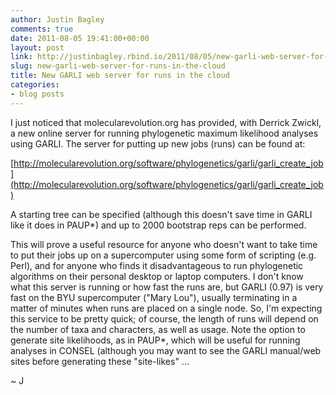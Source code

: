 ```yaml
---
author: Justin Bagley
comments: true
date: 2011-08-05 19:41:00+00:00
layout: post
link: http://justinbagley.rbind.io/2011/08/05/new-garli-web-server-for-runs-in-the-cloud/
slug: new-garli-web-server-for-runs-in-the-cloud
title: New GARLI web server for runs in the cloud
categories:
- blog posts
---
```


I just noticed that molecularevolution.org has provided, with Derrick Zwickl, a new online server for running phylogenetic maximum likelihood analyses using GARLI. The server for putting up new jobs (runs) can be found at:  
  
[http://molecularevolution.org/software/phylogenetics/garli/garli_create_job](http://molecularevolution.org/software/phylogenetics/garli/garli_create_job)  
  
A starting tree can be specified (although this doesn't save time in GARLI like it does in PAUP*) and up to 2000 bootstrap reps can be performed.  
  
This will prove a useful resource for anyone who doesn't want to take time to put their jobs up on a supercomputer using some form of scripting (e.g. Perl), and for anyone who finds it disadvantageous to run phylogenetic algorithms on their personal desktop or laptop computers. I don't know what this server is running or how fast the runs are, but GARLI (0.97) is very fast on the BYU supercomputer ("Mary Lou"), usually terminating in a matter of minutes when runs are placed on a single node. So, I'm expecting this service to be pretty quick; of course, the length of runs will depend on the number of taxa and characters, as well as usage. Note the option to generate site likelihoods, as in PAUP*, which will be useful for running analyses in CONSEL (although you may want to see the GARLI manual/web sites before generating these "site-likes" ... <!--[click here for my previous post on GARLI with the appropriate links](http://ievofish.blogspot.com/2010/08/garli-program-for-maximum-likelihood.html)).  -->
  
~ J
